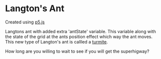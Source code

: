 # Langton's Ant

Created using [p5.js](https://p5js.org/)

Langtons ant with added extra 'antState' variable.  This variable along with the state of the grid at the ants position effect which way the ant moves.  This new type of Langton's ant is callled a [turmite](https://en.wikipedia.org/wiki/Turmite).

How long are you willing to wait to see if you will get the superhigway?